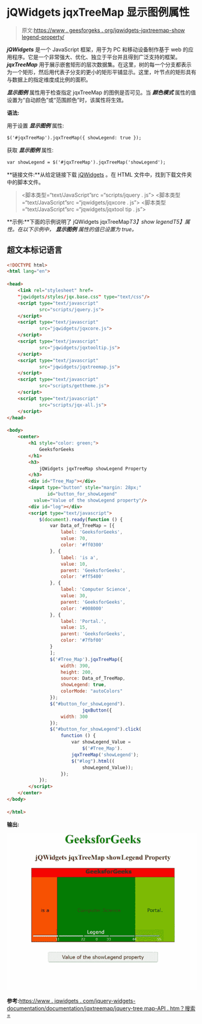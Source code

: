 # jQWidgets jqxTreeMap 显示图例属性

> 原文:[https://www . geesforgeks . org/jqwidgets-jqxtreemap-show legend-property/](https://www.geeksforgeeks.org/jqwidgets-jqxtreemap-showlegend-property/)

***jQWidgets*** 是一个 JavaScript 框架，用于为 PC 和移动设备制作基于 web 的应用程序。它是一个非常强大、优化、独立于平台并且得到广泛支持的框架。 ***jqxTreeMap*** 用于展示嵌套矩形的层次数据集。在这里，树的每一个分支都表示为一个矩形，然后用代表子分支的更小的矩形平铺显示。这里，叶节点的矩形具有与数据上的指定维度成比例的面积。

***显示图例*** 属性用于检查指定 jqxTreeMap 的图例是否可见。当 ***颜色模式*** 属性的值设置为“自动颜色”或“范围颜色”时，该属性将生效。

**语法:**

用于设置 ***显示图例*** 属性:

```html
$('#jqxTreeMap').jqxTreeMap({ showLegend: true });  
```

获取 ***显示图例*** 属性:

```html
var showLegend = $('#jqxTreeMap').jqxTreeMap('showLegend'); 
```

**链接文件:**从给定链接下载 [jQWidgets](https://www.jqwidgets.com/download/) 。在 HTML 文件中，找到下载文件夹中的脚本文件。

> <link rel="”stylesheet”" href="”jqwidgets/styles/jqx.base.css”" type="”text/css”">
> <脚本类型=“text/JavaScript”src =“scripts/jquery . js”></脚本>
> <脚本类型=“text/JavaScript”src =“jqwidgets/jqxcore . js”></脚本>
> <脚本类型=“text/JavaScript”src =“jqwidgets/jqxtool tip . js”>

**示例:**下面的示例说明了 jQWidgets jqxTreeMap*T3】show legendT5】属性。在以下示例中， ***显示图例*** 属性的值已设置为 true。*

## 超文本标记语言

```html
<!DOCTYPE html>
<html lang="en">

<head>
    <link rel="stylesheet" href=
    "jqwidgets/styles/jqx.base.css" type="text/css"/>
    <script type="text/javascript" 
            src="scripts/jquery.js">
    </script>
    <script type="text/javascript" 
            src="jqwidgets/jqxcore.js">
    </script>
    <script type="text/javascript" 
            src="jqwidgets/jqxtooltip.js">
    </script>
    <script type="text/javascript" 
            src="jqwidgets/jqxtreemap.js">
    </script>
    <script type="text/javascript" 
            src="scripts/gettheme.js">
    </script>
    <script type="text/javascript" 
            src="scripts/jqx-all.js">
    </script>
</head>

<body>
    <center>
        <h1 style="color: green;">
            GeeksforGeeks
        </h1>
        <h3>
            jQWidgets jqxTreeMap showLegend Property
        </h3>
        <div id="Tree_Map"></div>
        <input type="button" style="margin: 28px;" 
               id="button_for_showLegend"
          value="Value of the showLegend property"/>
        <div id="log"></div>
        <script type="text/javascript">
            $(document).ready(function () {
                var Data_of_TreeMap = [{
                    label: 'GeeksforGeeks',
                    value: 70,
                    color: '#ff0300'
                }, {
                    label: 'is a',
                    value: 10,
                    parent: 'GeeksforGeeks',
                    color: '#ff5400'
                }, {
                    label: 'Computer Science',
                    value: 30,
                    parent: 'GeeksforGeeks',
                    color: '#008000'
                }, {
                    label: 'Portal.',
                    value: 15,
                    parent: 'GeeksforGeeks',
                    color: '#7fbf00'
                }
                ];
                $('#Tree_Map').jqxTreeMap({
                    width: 390,
                    height: 200,
                    source: Data_of_TreeMap,
                    showLegend: true,
                    colorMode: "autoColors"
                });
                $("#button_for_showLegend").
                            jqxButton({
                    width: 300
                });
                $("#button_for_showLegend").click(
                    function () {
                        var showLegend_Value =
                            $('#Tree_Map').
                        jqxTreeMap('showLegend');
                        $("#log").html((
                            showLegend_Value));
                    });
            });
        </script>
    </center>
</body>

</html>
```

**输出:**

![](img/382450e447b25517075c50657dda1b1c.png)

**参考:**[https://www . jqwidgets . com/jquery-widgets-documentation/documentation/jqxtreemap/jquery-tree map-API . htm？搜索=](https://www.jqwidgets.com/jquery-widgets-documentation/documentation/jqxtreemap/jquery-treemap-api.htm?search=)